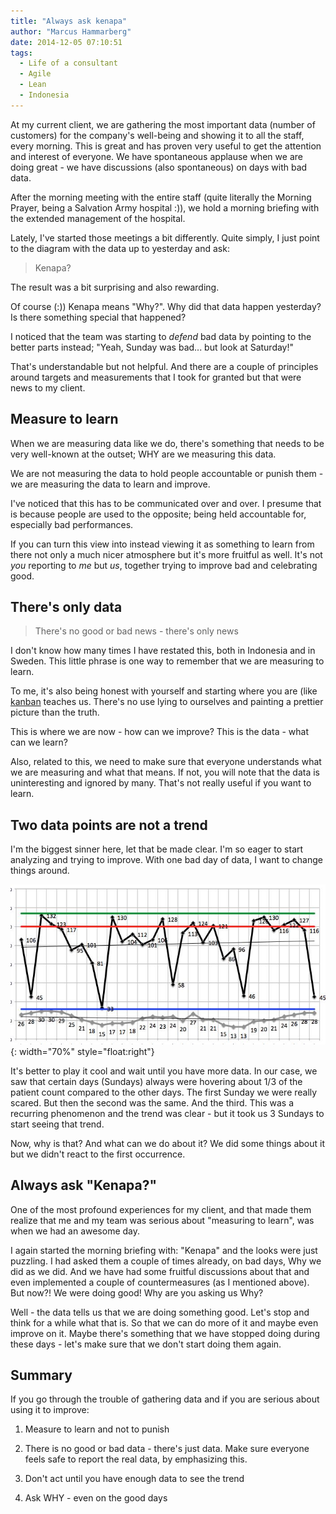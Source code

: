 ```yaml
---
title: "Always ask kenapa"
author: "Marcus Hammarberg"
date: 2014-12-05 07:10:51
tags:
  - Life of a consultant
  - Agile
  - Lean
  - Indonesia
---
```


At my current client, we are gathering the most important data (number of customers) for the company's well-being and showing it to all the staff, every morning. This is great and has proven very useful to get the attention and interest of everyone. We have spontaneous applause when we are doing great - we have discussions (also spontaneous) on days with bad data.

After the morning meeting with the entire staff (quite literally the Morning Prayer, being a Salvation Army hospital :)), we hold a morning briefing with the extended management of the hospital.

Lately, I've started those meetings a bit differently. Quite simply, I just point to the diagram with the data up to yesterday and ask:

> Kenapa?

The result was a bit surprising and also rewarding.

Of course (:)) Kenapa means "Why?". Why did that data happen yesterday? Is there something special that happened?

I noticed that the team was starting to *defend* bad data by pointing to the better parts instead; "Yeah, Sunday was bad... but look at Saturday!"

That's understandable but not helpful. And there are a couple of principles around targets and measurements that I took for granted but that were news to my client.

## Measure to learn

When we are measuring data like we do, there's something that needs to be very well-known at the outset; WHY are we measuring this data.

We are not measuring the data to hold people accountable or punish them - we are measuring the data to learn and improve.

I've noticed that this has to be communicated over and over. I presume that is because people are used to the opposite; being held accountable for, especially bad performances.

If you can turn this view into instead viewing it as something to learn from there not only a much nicer atmosphere but it's more fruitful as well. It's not *you* reporting to *me* but *us*, together trying to improve bad and celebrating good.

## There's only data
>
> There's no good or bad news - there's only news

I don't know how many times I have restated this, both in Indonesia and in Sweden. This little phrase is one way to remember that we are measuring to learn.

To me, it's also being honest with yourself and starting where you are (like [kanban](http://bit.ly/theKanbanBook) teaches us. There's no use lying to ourselves and painting a prettier picture than the truth.

This is where we are now - how can we improve? This is the data - what can we learn?

Also, related to this, we need to make sure that everyone understands what we are measuring and what that means. If not, you will note that the data is uninteresting and ignored by many. That's not really useful if you want to learn.

## Two data points are not a trend

I'm the biggest sinner here, let that be made clear. I'm so eager to start analyzing and trying to improve. With one bad day of data, I want to change things around.

![Monthly diagram](/img/monthlydiagram.jpg){: width="70%" style="float:right"}

It's better to play it cool and wait until you have more data. In our case, we saw that certain days (Sundays) always were hovering about 1/3 of the patient count compared to the other days.
The first Sunday we were really scared. But then the second was the same. And the third. This was a recurring phenomenon and the trend was clear - but it took us 3 Sundays to start seeing that trend.

Now, why is that? And what can we do about it? We did some things about it but we didn't react to the first occurrence.

## Always ask "Kenapa?"

One of the most profound experiences for my client, and that made them realize that me and my team was serious about "measuring to learn", was when we had an awesome day.

I again started the morning briefing with: "Kenapa" and the looks were just puzzling. I had asked them a couple of times already, on bad days, Why we did as we did. And we have had some fruitful discussions about that and even implemented a couple of countermeasures (as I mentioned above). But now?! We were doing good! Why are you asking us Why?

Well - the data tells us that we are doing something good. Let's stop and think for a while what that is. So that we can do more of it and maybe even improve on it. Maybe there's something that we have stopped doing during these days - let's make sure that we don't start doing them again.

## Summary

If you go through the trouble of gathering data and if you are serious about using it to improve:

1. Measure to learn and not to punish

2. There is no good or bad data - there's just data. Make sure everyone feels safe to report the real data, by emphasizing this.

3. Don't act until you have enough data to see the trend

4. Ask WHY - even on the good days
